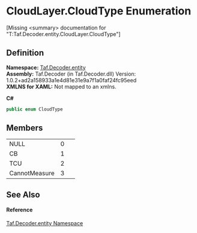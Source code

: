 # CloudLayer.CloudType Enumeration


\[Missing &lt;summary&gt; documentation for "T:Taf.Decoder.entity.CloudLayer.CloudType"\]



## Definition
**Namespace:** <a href="N_Taf_Decoder_entity.md">Taf.Decoder.entity</a>  
**Assembly:** Taf.Decoder (in Taf.Decoder.dll) Version: 1.0.2+ad2a158933a1e4d81e31e9a7f1a0faf24fc95eed  
**XMLNS for XAML:** Not mapped to an xmlns.

**C#**
``` C#
public enum CloudType
```



## Members
<table>
<tr>
<td>NULL</td>
<td>0</td>
<td> </td></tr>
<tr>
<td>CB</td>
<td>1</td>
<td> </td></tr>
<tr>
<td>TCU</td>
<td>2</td>
<td> </td></tr>
<tr>
<td>CannotMeasure</td>
<td>3</td>
<td> </td></tr>
</table>

## See Also


#### Reference
<a href="N_Taf_Decoder_entity.md">Taf.Decoder.entity Namespace</a>  
